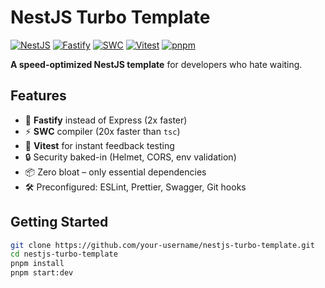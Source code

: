# NestJS Turbo Template

[![NestJS](https://img.shields.io/badge/NestJS-11.0.0-E0234E?logo=nestjs)](https://nestjs.com)
[![Fastify](https://img.shields.io/badge/Fastify-4.28.3-000000?logo=fastify)](https://fastify.io)
[![SWC](https://img.shields.io/badge/SWC-1.3.107-F5C400?logo=swc)](https://swc.rs)
[![Vitest](https://img.shields.io/badge/Vitest-1.6.2-6E9F18?logo=vitest)](https://vitest.dev)
[![pnpm](https://img.shields.io/badge/pnpm-8.x-F69220?logo=pnpm)](https://pnpm.io)

**A speed-optimized NestJS template** for developers who hate waiting.

## Features

- 🚀 **Fastify** instead of Express (2x faster)
- ⚡ **SWC** compiler (20x faster than `tsc`)
- 🧪 **Vitest** for instant feedback testing
- 🔒 Security baked-in (Helmet, CORS, env validation)
- 📦 Zero bloat – only essential dependencies
- 🛠️ Preconfigured: ESLint, Prettier, Swagger, Git hooks

## Getting Started

```bash
git clone https://github.com/your-username/nestjs-turbo-template.git
cd nestjs-turbo-template
pnpm install
pnpm start:dev  